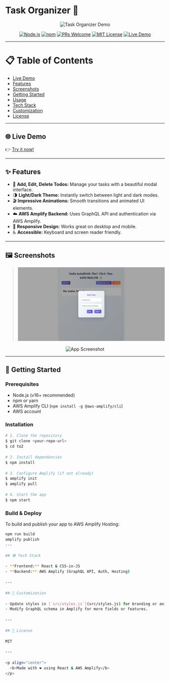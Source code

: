 # Task Organizer 🚀

<p align="center">
  <img src="https://user-images.githubusercontent.com/placeholder/demo.gif" alt="Task Organizer Demo" width="600"/>
</p>

<p align="center">
  <a href="https://nodejs.org/"><img src="https://img.shields.io/badge/node-%3E=16.0.0-green" alt="Node.js"/></a>
  <a href="https://www.npmjs.com/"><img src="https://img.shields.io/badge/npm-%3E=8.0.0-blue" alt="npm"/></a>
  <a href="https://github.com/your-repo-url"><img src="https://img.shields.io/badge/PRs-welcome-brightgreen.svg?style=flat-square" alt="PRs Welcome"/></a>
  <a href="https://opensource.org/licenses/MIT"><img src="https://img.shields.io/badge/License-MIT-yellow.svg" alt="MIT License"/></a>
  <a href="https://ducw57hy5e1fh.cloudfront.net/"><img src="https://img.shields.io/badge/Live%20Demo-Online-success" alt="Live Demo"/></a>
</p>

---

# 📋 Table of Contents
- [Live Demo](#live-demo)
- [Features](#features)
- [Screenshots](#screenshots)
- [Getting Started](#getting-started)
- [Usage](#usage)
- [Tech Stack](#tech-stack)
- [Customization](#customization)
- [License](#license)

---

## 🌐 Live Demo

👉 [Try it now!](https://ducw57hy5e1fh.cloudfront.net/)

---

## ✨ Features

- 📝 **Add, Edit, Delete Todos:** Manage your tasks with a beautiful modal interface.
- 🌗 **Light/Dark Theme:** Instantly switch between light and dark modes.
- 🎬 **Impressive Animations:** Smooth transitions and animated UI elements.
- ☁️ **AWS Amplify Backend:** Uses GraphQL API and authentication via AWS Amplify.
- 📱 **Responsive Design:** Works great on desktop and mobile.
- ♿ **Accessible:** Keyboard and screen reader friendly.

---

## 🖼️ Screenshots

> ![landing page](image.png)

<p align="center">
  <img src="https://user-images.githubusercontent.com/placeholder/screenshot.png" alt="App Screenshot" width="600"/>
</p>

---

## 🚀 Getting Started

### Prerequisites

- Node.js (v16+ recommended)
- npm or yarn
- AWS Amplify CLI (`npm install -g @aws-amplify/cli`)
- AWS account

### Installation

```bash
# 1. Clone the repository
$ git clone <your-repo-url>
$ cd to2

# 2. Install dependencies
$ npm install

# 3. Configure Amplify (if not already)
$ amplify init
$ amplify pull

# 4. Start the app
$ npm start
```

### Build & Deploy

To build and publish your app to AWS Amplify Hosting:

```bash
npm run build
amplify publish
---

## 🛠️ Tech Stack

- **Frontend:** React & CSS-in-JS
- **Backend:** AWS Amplify (GraphQL API, Auth, Hosting)

---

## 🎨 Customization

- Update styles in [`src/styles.js`](src/styles.js) for branding or animation tweaks.
- Modify GraphQL schema in Amplify for more fields or features.

---

## 📄 License

MIT

---

<p align="center">
  <b>Made with ❤️ using React & AWS Amplify</b>
</p>
